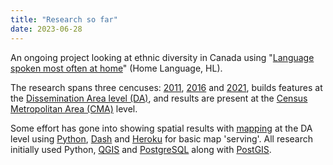 ```yaml
---
title: "Research so far"
date: 2023-06-28
---
```

An ongoing project looking at ethnic diversity in Canada using "[Language spoken most often at home](https://www12.statcan.gc.ca/census-recensement/2021/ref/dict/az/Definition-eng.cfm?ID=pop186)" (Home Language, HL). 

The research spans three cencuses: [2011](http://www12.statcan.gc.ca/census-recensement/2011/dp-pd/prof/index.cfm?Lang=E), [2016](https://www12.statcan.gc.ca/census-recensement/2016/dp-pd/prof/index.cfm?Lang=E) and [2021](https://www12.statcan.gc.ca/census-recensement/2021/dp-pd/prof/index.cfm?Lang=E), builds features at the [Dissemination Area level (DA)](https://www12.statcan.gc.ca/census-recensement/2021/ref/dict/az/Definition-eng.cfm?ID=geo021), and results are
present at the [Census Metropolitan Area (CMA)](https://www12.statcan.gc.ca/census-recensement/2021/ref/dict/az/Definition-eng.cfm?ID=geo009) level. 

Some effort has gone into showing spatial results with [mapping](https://imds-dash-home-language-app.herokuapp.com/) at the DA
level using [Python](https://www.python.org/), [Dash](https://dash.plotly.com/) and [Heroku](https://www.heroku.com/) for basic map 'serving'. All research initially used Python, [QGIS](https://www.qgis.org/en/site/) and [PostgreSQL](https://www.postgresql.org/) along with [PostGIS](https://postgis.net/).
